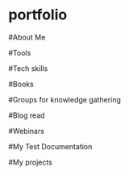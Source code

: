 # portfolio
#About Me

#Tools

#Tech skills

#Books

#Groups for knowledge gathering

#Blog read

#Webinars

#My Test Documentation

#My projects
